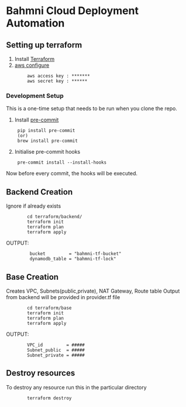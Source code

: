 # Bahmni Cloud Deployment Automation

## Setting up terraform

1. Install [Terraform](https://learn.hashicorp.com/tutorials/terraform/install-cli)
2. [aws configure](https://docs.aws.amazon.com/cli/latest/userguide/cli-configure-quickstart.html)
```
        aws access key : *******
        aws secret key : ******
```       
### Development Setup
This is a one-time setup that needs to be run when you clone the repo.
1. Install [pre-commit](https://pre-commit.com/#install)

        pip install pre-commit 
        (or)
        brew install pre-commit
2. Initialise pre-commit hooks
        
        pre-commit install --install-hooks

Now before every commit, the hooks will be executed.
## Backend Creation
Ignore if already exists

```
        cd terraform/backend/
        terraform init
        terraform plan
        terraform apply
```
OUTPUT:
```
         bucket         = "bahmni-tf-bucket"
         dynamodb_table = "bahmni-tf-lock"
```

## Base Creation

Creates VPC, Subnets(public,private), NAT Gateway, Route table
Output from backend will be provided in provider.tf file 

```
        cd terraform/base
        terraform init
        terraform plan
        terraform apply
```
OUTPUT:
```
        VPC_id         = #####
        Subnet_public  = #####
        Subnet_private = #####
```

## Destroy resources
To destroy any resource run this in the particular directory 
```
        terraform destroy
```
